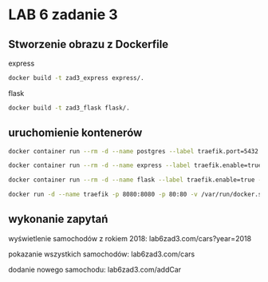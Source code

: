 
# LAB 6 zadanie 3




## Stworzenie obrazu z Dockerfile



express
```bash
docker build -t zad3_express express/.

```
flask
```bash
docker build -t zad3_flask flask/.
```
## uruchomienie kontenerów

```bash
docker container run --rm -d --name postgres --label traefik.port=5432 -v "//Users/maciejdubowik/Desktop/TBK/YBK/LAB6/Zad3/database/":/docker-entrypoint-initdb.d -e POSTGRES_USER=postgres -e POSTGRES_PASSWORD=postgres -e POSTGRES_DB=zad3_db postgres:11.5-alpine

docker container run --rm -d --name express --label traefik.enable=true --label traefik.port=8000 --label traefik.priority=1 --label traefik.http.routers.express.rule="Host(\"zad3.com\")" zad3_express

docker container run --rm -d --name flask --label traefik.enable=true --label traefik.port=5000 --label traefik.priority=10 --label traefik.http.routers.flask.rule="Host(\"zad3.com\") && PathPrefix(\"/cars\")" zad3_flask

docker run -d --name traefik -p 8080:8080 -p 80:80 -v /var/run/docker.sock:/var/run/docker.sock traefik:latest --api.insecure=true --providers.docker
```

## wykonanie zapytań
wyświetlenie samochodów z rokiem 2018: lab6zad3.com/cars?year=2018 

pokazanie wszystkich samochodów: lab6zad3.com/cars


dodanie nowego samochodu: lab6zad3.com/addCar
